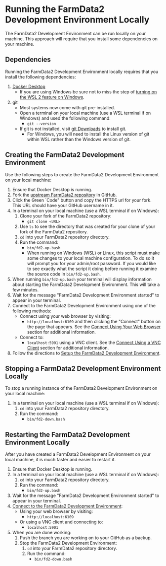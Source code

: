 # Running the FarmData2 Development Environment Locally

The FarmData2 Development Environment can be run locally on your machine. This approach will require that you install some dependencies on your machine.

## Dependencies

Running the FarmData2 Development Environment locally requires that you install the following dependencies:

1. [Docker Desktop](https://docs.docker.com/desktop/)
   - If you are using Windows be sure not to miss the step of [turning on the WSL 2 feature on Windows](https://learn.microsoft.com/en-us/windows/wsl/install).
1. git
   - Most systems now come with git pre-installed.
   - Open a terminal on your local machine (use a WSL terminal if on Windows) and used the following command:
     - `git --version`
   - If git is not installed, visit [git Downloads](https://git-scm.com/downloads) to install git.
     - For Windows, you will need to install the Linux version of git within WSL rather than the Windows version of git.

## Creating the FarmData2 Development Environment

Use the following steps to create the FarmData2 Development Environment on your local machine:

1. Ensure that Docker Desktop is running.
1. Fork the [upstream FarmData2 repository](https://github.com/FarmData2/FarmData2) in GitHub.
1. Click the Green `Code" button and copy the HTTPS url for your fork. This URL should have your GitHub username in it.
1. In a terminal on your local machine (use a WSL terminal if on Windows):
   1. Clone your fork of the FarmData2 repository:
      - `git clone <URL>`
   1. Use `ls` to see the directory that was created for your clone of your fork of the FarmData2 repository.
   1. `cd` into your FarmData2 repository directory.
   1. Run the command:
      - `bin/fd2-up.bash`
      - When running on Windows (WSL) or Linux, this script must make some changes to your local machine configuration. To do so it will prompt you for your admin/root password. If you would like to see exactly what the script it doing before running it examine the source code in `bin/fd2-up.bash`.
1. When running `bin/fd2-up.bash` your terminal will display information about starting the FarmData2 Development Environment. This will take a few minutes.
1. Wait for the message "FarmData2 Development Environment started" to appear in your terminal.
1. Connect to the FarmData2 Development Environment using one of the following methods:
   - Connect using your web browser by visiting:
     - `http://localhost:6109`
       and then clicking the "Connect" button on the page that appears. See the [Connect Using Your Web Browser](connecting.md#connect-using-your-web-browser) section for additional information.
   - Connect to:
     - `localhost:5901`
       using a VNC client. See the [Connect Using a VNC Client](connecting.md#connect-using-a-vnc-client) section for additional information.
1. Follow the directions to [Setup the FarmData2 Development Environment](setup.md).

## Stopping a FarmData2 Development Environment Locally

To stop a running instance of the FarmData2 Development Environment on your local machine:

1. In a terminal on your local machine (use a WSL terminal if on Windows):
   1. `cd` into your FarmData2 repository directory.
   1. Run the command:
      - `bin/fd2-down.bash`

## Restarting the FarmData2 Development Environment Locally

After you have created a FarmData2 Development Environment on your local machine, it is much faster and easier to restart it.

1. Ensure that Docker Desktop is running.
1. In a terminal on your local machine (use a WSL terminal if on Windows):
   1. `cd` into your FarmData2 repository directory.
   1. Run the command:
      - `bin/fd2-up.bash`
1. Wait for the message "FarmData2 Development Environment started" to appear in your terminal.
1. [Connect to the FarmData2 Development Environment](connecting.md):
   - Using your web browser by visiting:
     - `http://localhost:6109`
   - Or using a VNC client and connecting to:
     - `localhost:5901`
1. When you are done working:
   1. Push the branch you are working on to your GitHub as a backup.
   1. Stop the FarmData2 Development Environment:
      1. `cd` into your FarmData2 repository directory.
      1. Run the command:
         - `bin/fd2-down.bash`
